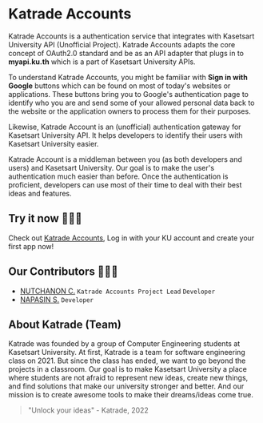 # Katrade Accounts
Katrade Accounts is a authentication service that integrates with Kasetsart University API (Unofficial Project).
Katrade Accounts adapts the core concept of OAuth2.0 standard and be as an API adapter that plugs in to **myapi.ku.th**
which is a part of Kasetsart University APIs.

To understand Katrade Accounts, you might be familiar with **Sign in with Google** buttons which can be found on most of today's websites or applications. These buttons bring you to Google's authentication page to identify who you are and send some of your allowed personal data back to the website or the application owners to process them for their purposes.

Likewise, Katrade Account is an (unofficial) authentication gateway for Kasetsart University API. It helps developers to identify their users with Kasetsart University easier.

Katrade Account is a middleman between you (as both developers and users) and Kasetsart University. Our goal is to make the user's authentication much easier than before. Once the authentication is proficient, developers can use most of their time to deal with their best ideas and features.

## Try it now 🙋🏻‍♂️
Check out [Katrade Accounts](https://accounts-katrade.herokuapp.com), Log in with your KU account and create your first app now!

## Our Contributors 👩🏻‍💻
- [NUTCHANON C.](https://github.com/nutchanonc) `Katrade Accounts Project Lead` `Developer`
- [NAPASIN S.](https://github.com/frankydesu) `Developer`


## About Katrade (Team)

Katrade was founded by a group of Computer Engineering students at Kasetsart University. At first, Katrade is a team for software engineering class on 2021. But since the class has ended, we want to go beyond the projects in a classroom. Our goal is to make Kasetsart University a  place where students are not afraid to represent new ideas, create new things, and find solutions that make our university stronger and better. And our mission is to create awesome tools to make their dreams/ideas come true.

> "Unlock your ideas" - Katrade, 2022


